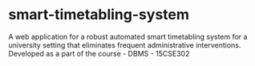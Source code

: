 # smart-timetabling-system
A web application for a robust automated smart timetabling system for a university setting that eliminates frequent administrative interventions. Developed as a part of the course - DBMS - 15CSE302
